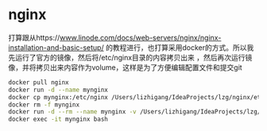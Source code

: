 # nginx
打算跟从https://www.linode.com/docs/web-servers/nginx/nginx-installation-and-basic-setup/
的教程进行，也打算采用docker的方式。所以我先运行了官方的镜像，然后将/etc/nginx目录的内容拷贝出来
，然后再次运行镜像，并将拷贝出来内容作为volume，这样是为了方便编辑配置文件和提交git
```bash
docker pull nginx
docker run -d --name mynginx
docker cp mynginx:/etc/nginx /Users/lizhigang/IdeaProjects/lzg/nginx/etc
docker rm -f mynginx
docker run -d --rm --name mynginx -v /Users/lizhigang/IdeaProjects/lzg/nginx/etc/nginx:/etc/nginx nginx
docker exec -it mynginx bash
``` 